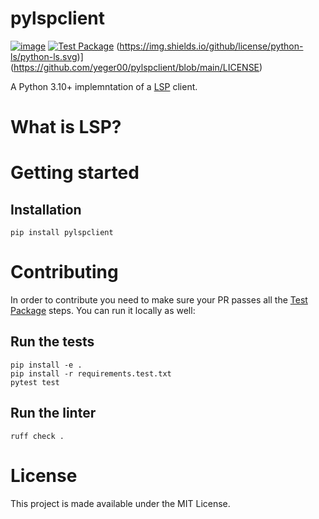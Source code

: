 # pylspclient
[![image](https://img.shields.io/pypi/v/pylspclient.svg)](https://pypi.org/project/pylspclient/)
[![Test Package](https://github.com/yeger00/pylspclient/actions/workflows/test-pkg.yml/badge.svg)](https://github.com/yeger00/pylspclient/actions/workflows/test-pkg.yml)
(https://img.shields.io/github/license/python-ls/python-ls.svg)](https://github.com/yeger00/pylspclient/blob/main/LICENSE)

A Python 3.10+ implemntation of a [LSP](https://microsoft.github.io/language-server-protocol/) client.


# What is LSP?


# Getting started
## Installation
```
pip install pylspclient
```

# Contributing
In order to contribute you need to make sure your PR passes all the [Test Package](https://github.com/yeger00/pylspclient/blob/main/.github/workflows/test-pkg.yml) steps. You can run it locally as well:

## Run the tests
```
pip install -e .
pip install -r requirements.test.txt
pytest test
```

## Run the linter
```
ruff check .
```

# License
This project is made available under the MIT License.
